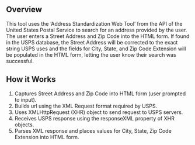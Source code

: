 
## Overview
This tool uses the ‘Address Standardization Web Tool’ from the API of the United States Postal Service to search for an address provided by the user. The user enters a Street Address and Zip Code into the HTML form. If found in the USPS database, the Street Address will be corrected to the exact string USPS uses and the fields for City, State, and Zip Code Extension will be populated in the HTML form, letting the user know their search was successful.

## How it Works
1. Captures Street Address and Zip Code into HTML form (user prompted to input).
2. Builds url using the XML Request format required by USPS.
3. Uses XMLHttpRequest (XHR) object to send request to USPS servers.
4. Receives USPS response using the responseXML property of XHR objects.
5. Parses XML response and places values for City, State, Zip Code Extension into HTML form.

